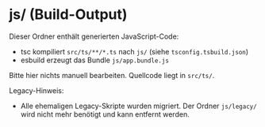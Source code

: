 # js/ (Build-Output)

Dieser Ordner enthält generierten JavaScript-Code:

- tsc kompiliert `src/ts/**/*.ts` nach `js/` (siehe `tsconfig.tsbuild.json`)
- esbuild erzeugt das Bundle `js/app.bundle.js`

Bitte hier nichts manuell bearbeiten. Quellcode liegt in `src/ts/`.

Legacy-Hinweis:

- Alle ehemaligen Legacy-Skripte wurden migriert. Der Ordner `js/legacy/` wird nicht mehr benötigt und kann entfernt werden.
